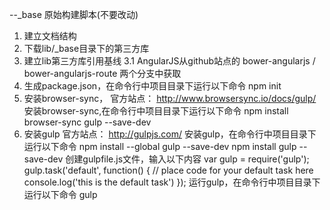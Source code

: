 --_base 原始构建脚本(不要改动)



1. 建立文档结构
2. 下载lib/_base目录下的第三方库
3. 建立lib第三方库引用基线
	3.1 AngularJS从github站点的 bower-angularjs / bower-angularjs-route 两个分支中获取
4. 生成package.json，在命令行中项目目录下运行以下命令
	npm init 
5. 安装browser-sync，
	官方站点：
		http://www.browsersync.io/docs/gulp/
	安装browser-sync,在命令行中项目目录下运行以下命令
		npm install browser-sync gulp --save-dev
6. 安装gulp 
	官方站点：
		http://gulpjs.com/
	安装gulp，在命令行中项目目录下运行以下命令
		npm install --global gulp --save-dev
		npm install gulp --save-dev
	创建gulpfile.js文件，输入以下内容
		var gulp = require('gulp');
		gulp.task('default', function() {
		  // place code for your default task here
		  console.log('this is the default task')
		});
	运行gulp，在命令行中项目目录下运行以下命令
		gulp
